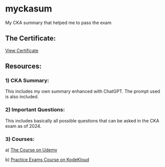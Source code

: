 # myckasum

My CKA summary that helped me to pass the exam

## The Certificate:

[View Certificate](https://www.credly.com/badges/db9febd7-410a-4b31-8e68-5df545804a24)

## Resources:

### 1) CKA Summary:

This includes my own summary enhanced with ChatGPT. The prompt used is also included.

### 2) Important Questions:

This includes basically all possible questions that can be asked in the CKA exam as of 2024.

### 3) Courses:

a) [The Course on Udemy](https://www.udemy.com/course/certified-kubernetes-administrator-with-practice-tests/)

b) [Practice Exams Course on KodeKloud](https://learn.kodekloud.com/courses/ultimate-certified-kubernetes-administrator-cka-mock-exam-series)
